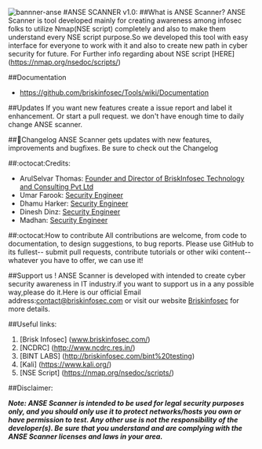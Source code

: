 
![bannner-anse](https://cloud.githubusercontent.com/assets/22318677/19919517/566b9436-a0f9-11e6-84b2-ae7b26b1b167.png)
#ANSE SCANNER v1.0:
##What is ANSE Scanner?
ANSE Scanner is tool developed mainly for creating awareness among infosec folks to utilize Nmap(NSE script) completely 
and also to make them understand every NSE script purpose.So we developed this tool with easy interface for everyone to work 
with it and also to create new path in cyber security for future.
For Further info regarding about NSE script [HERE] (https://nmap.org/nsedoc/scripts/)

##Documentation
* https://github.com/briskinfosec/Tools/wiki/Documentation

##Updates
If you want new features create a issue report and label it enhancement. Or start a pull request. we don't have enough time 
to daily change ANSE scanner.

##:scroll:Changelog
ANSE Scanner gets updates with new features, improvements and bugfixes. Be sure to check out the Changelog

##:octocat:Credits:
* ArulSelvar Thomas: [Founder and Director of BriskInfosec Technology and Consulting Pvt Ltd](https://in.linkedin.com/in/briskinfosec)
* Umar Farook: [Security Engineer](https://in.linkedin.com/in/briskinfosec)
* Dhamu Harker: [Security Engineer](https://in.linkedin.com/in/briskinfosec)
* Dinesh Dinz: [Security Engineer](https://in.linkedin.com/in/briskinfosec)
* Madhan: [Security Engineer](https://in.linkedin.com/in/briskinfosec)


##:octocat:How to contribute
All contributions are welcome, from code to documentation, to design suggestions, to bug reports.
Please use GitHub to its fullest-- submit pull requests, contribute tutorials or other wiki content-- whatever 
you have to offer, we can use it!

##Support us !
ANSE Scanner is developed with intended to create cyber security awareness in IT industry.if you want to support us 
in a any possible way,please do it.Here is our official Email address:contact@briskinfosec.com or visit our website [Briskinfosec](http://www.briksinfosec.com) for more details.

##Useful links:
 1. [Brisk Infosec] (www.briskinfosec.com/)
 2. [NCDRC] (http://www.ncdrc.res.in/)
 3. [BINT LABS] (http://briskinfosec.com/bint%20testing)
 4. [Kali] (https://www.kali.org/)
 5. [NSE Script] (https://nmap.org/nsedoc/scripts/)
 
##Disclaimer:

***Note: ANSE Scanner is intended to be used for legal security purposes only, and you should only use it to protect networks/hosts
you own or have permission to test. Any other use is not the responsibility of the developer(s). Be sure that you understand and
are complying with the ANSE Scanner licenses and laws in your area.***
